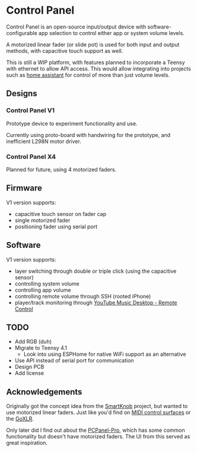 # Control Panel

Control Panel is an open-source input/output device with software-configurable app selection to control either app or system volume levels.

A motorized linear fader (or slide pot) is used for both input and output methods, with capacitive touch support as well.

This is still a WIP platform, with features planned to incorporate a Teensy with ethernet to allow API access.
This would allow integrating into projects such as [home assistant](https://www.home-assistant.io/) for control of more than just volume levels.

## Designs

### Control Panel V1

Prototype device to experiment functionality and use.

Currently using proto-board with handwiring for the prototype, and inefficient L298N motor driver.

### Control Panel X4

Planned for future, using 4 motorized faders.

## Firmware

V1 version supports:

- capacitive touch sensor on fader cap
- single motorized fader
- positioning fader using serial port

## Software

V1 version supports:

- layer switching through double or triple click (using the capacitive sensor)
- controlling system volume
- controlling app volume
- controlling remote volume through SSH (rooted iPhone)
- player/track monitoring through [YouTube Music Desktop - Remote Control](https://ytmdesktop.app/)

## TODO

- Add RGB (duh)
- Migrate to Teensy 4.1
  - Look into using ESPHome for native WiFi support as an alternative
- Use API instead of serial port for communication
- Design PCB
- Add license

## Acknowledgements

Originally got the concept idea from the [SmartKnob](https://github.com/scottbez1/smartknob) project, but wanted to use motorized linear faders.
Just like you'd find on [MIDI control surfaces](https://www.sweetwater.com/store/detail/XTouch--behringer-by-touch-universal-control-surface) or the [GoXLR](https://www.tc-helicon.com/product.html?modelCode=P0CQK).

Only later did I find out about the [PCPanel-Pro](https://www.getpcpanel.com/product-page/pcpanel-pro), which has some common functionality but doesn't have motorized faders. The UI from this served as great inspiration.
